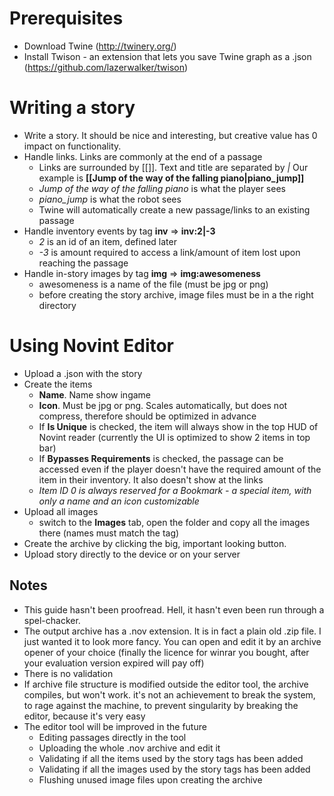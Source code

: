# Prerequisites
- Download Twine (http://twinery.org/)
- Install Twison - an extension that lets you save Twine graph as a .json (https://github.com/lazerwalker/twison)
# Writing a story
- Write a story. It should be nice and interesting, but creative value has 0 impact on functionality.
- Handle links. Links are commonly at the end of a passage
  - Links are surrounded by [[]]. Text and title are separated by *|* Our example is **[[Jump of the way of the falling piano|piano_jump]]**
  - *Jump of the way of the falling piano* is what the player sees
  - *piano_jump* is what the robot sees
  - Twine will automatically create a new passage/links to an existing passage
- Handle inventory events by tag **inv** => **inv:2|-3**
  - *2* is an id of an item, defined later
  - *-3* is amount required to access a link/amount of item lost upon reaching the passage
- Handle in-story images by tag **img** => **img:awesomeness**
  - awesomeness is a name of the file (must be jpg or png)
  - before creating the story archive, image files must be in a the right directory
# Using Novint Editor
- Upload a .json with the story
- Create the items
  - **Name**. Name show ingame
  - **Icon**. Must be jpg or png. Scales automatically, but does not compress, therefore should be optimized in advance
  - If **Is Unique** is checked, the item will always show in the top HUD of Novint reader (currently the UI is optimized to show 2 items in top bar)
  - If **Bypasses Requirements** is checked, the passage can be accessed even if the player doesn't have the required amount of the item in their inventory. It also doesn't show at the links
  - _Item ID 0 is always reserved for a Bookmark - a special item, with only a name and an icon customizable_
- Upload all images
  - switch to the **Images** tab, open the folder and copy all the images there (names must match the tag)
- Create the archive by clicking the big, important looking button.
- Upload story directly to the device or on your server

## Notes
- This guide hasn't been proofread. Hell, it hasn't even been run through a spel-chacker.
- The output archive has a .nov extension. It is in fact a plain old .zip file. I just wanted it to look more fancy. You can open and edit it by an archive opener of your choice (finally the licence for winrar you bought, after your evaluation version expired will pay off)
- There is no validation
- If archive file structure is modified outside the editor tool, the archive compiles, but won't work. it's not an achievement to break the system, to rage against the machine, to prevent singularity by breaking the editor, because it's very easy
- The editor tool will be improved in the future
  - Editing passages directly in the tool
  - Uploading the whole .nov archive and edit it
  - Validating if all the items used by the story tags has been added
  - Validating if all the images used by the story tags has been added
  - Flushing unused image files upon creating the archive
